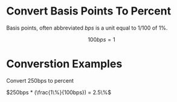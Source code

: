 # Convert Basis Points To Percent

Basis points, often abbreviated _bps_ is a unit equal to 1/100 of 1%.

```math
100bps = 1%
```

# Converstion Examples

Convert 250bps to percent

$250bps * (\frac{1\%}{100bps}) = 2.5\%$
